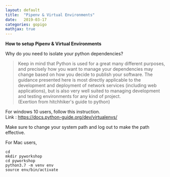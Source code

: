```yaml
---
layout: default
title:  "Pipenv & Virtual Environments"
date:   2019-03-17 
categories: gopigo
mathjax: true
---
```

**How to setup Pipenv & Virtual Environments**   

Why do you need to isolate your python dependencies?  

> Keep in mind that Python is used for a great many different purposes, and precisely how you want to manage your dependencies may change based on how you decide to publish your software. The guidance presented here is most directly applicable to the development and deployment of network services (including web applications), but is also very well suited to managing development and testing environments for any kind of project.   
(Exertion from hitchhiker's guide to python)  

For windows 10 users, follow this instruction.  
Link : https://docs.python-guide.org/dev/virtualenvs/  

Make sure to change your system path and log out to make the path effective.  

For Mac users,   

```
cd  
mkdir pyworkshop  
cd pyworkshop  
python3.7 -m venv env  
source env/bin/activate  
```

